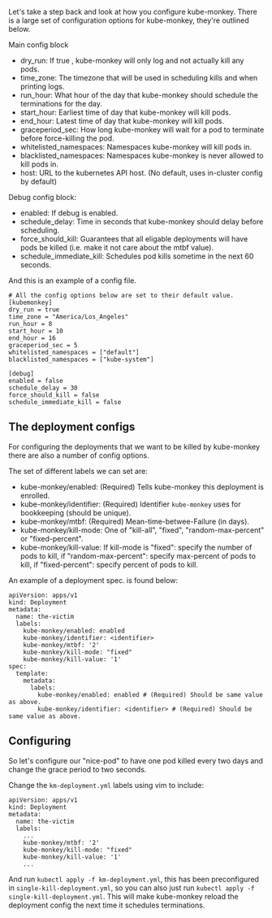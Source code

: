 Let's take a step back and look at how you configure kube-monkey.
There is a large set of configuration options for kube-monkey, they're outlined below.

Main config block
* dry\_run: If true , kube-monkey will only log and not actually kill any pods.
* time\_zone: The timezone that will be used in scheduling kills and when printing logs.
* run\_hour: What hour of the day that kube-monkey should schedule the terminations for the day.
* start\_hour: Earliest time of day that kube-monkey will kill pods.
* end\_hour: Latest time of day that kube-monkey will kill pods.
* graceperiod\_sec: How long kube-monkey will wait for a pod to terminate before force-killing the pod.
* whitelisted\_namespaces: Namespaces kube-monkey will kill pods in.
* blacklisted\_namespaces: Namespaces kube-monkey is never allowed to kill pods in.
* host: URL to the kubernetes API host.  (No default, uses in-cluster config by default)

Debug config block:
* enabled: If debug is enabled.
* schedule\_delay: Time in seconds that kube-monkey should delay before scheduling.
* force\_should\_kill: Guarantees that all eligable deployments will have pods be killed (i.e. make it not care about the mtbf value).
* schedule\_immediate\_kill: Schedules pod kills sometime in the next 60 seconds.

And this is an example of a config file.
```
# All the config options below are set to their default value.
[kubemonkey]
dry_run = true
time_zone = "America/Los_Angeles"
run_hour = 8
start_hour = 10
end_hour = 16
graceperiod_sec = 5
whitelisted_namespaces = ["default"]
blacklisted_namespaces = ["kube-system"]

[debug]
enabled = false
schedule_delay = 30
force_should_kill = false
schedule_immediate_kill = false
```

## The deployment configs
For configuring the deployments that we want to be killed by kube-monkey there are also a number of config options.

The set of different labels we can set are:
* kube-monkey/enabled: (Required) Tells kube-monkey this deployment is enrolled.
* kube-monkey/identifier: (Required) Identifier `kube-monkey` uses for bookkeeping (should be unique).
* kube-monkey/mtbf: (Required) Mean-time-betwee-Failure (in days).
* kube-monkey/kill-mode: One of "kill-all", "fixed", "random-max-percent" or "fixed-percent".
* kube-monkey/kill-value: If kill-mode is "fixed": specify the number of pods to kill, if "random-max-percent": specify max-percent of pods to kill, if "fixed-percent": specify percent of pods to 
kill.

An example of a deployment spec. is found below:
```
apiVersion: apps/v1
kind: Deployment
metadata:
  name: the-victim
  labels:
    kube-monkey/enabled: enabled
    kube-monkey/identifier: <identifier>
    kube-monkey/mtbf: '2'
    kube-monkey/kill-mode: "fixed"
    kube-monkey/kill-value: '1'
spec:
  template:
    metadata:
      labels:
        kube-monkey/enabled: enabled # (Required) Should be same value as above.
        kube-monkey/identifier: <identifier> # (Required) Should be same value as above.
```

## Configuring
So let's configure our "nice-pod" to have one pod killed every two days and change the grace period to two seconds.

Change the `km-deployment.yml` labels using vim to include:
```
apiVersion: apps/v1
kind: Deployment
metadata:
  name: the-victim
  labels:
    ...
    kube-monkey/mtbf: '2'
    kube-monkey/kill-mode: "fixed"
    kube-monkey/kill-value: '1'
    ...
```

And run `kubectl apply -f km-deployment.yml`, this has been preconfigured in `single-kill-deployment.yml`, so you can also just run `kubectl apply -f single-kill-deployment.yml`.
This will make kube-monkey reload the deployment config the next time it schedules terminations.

